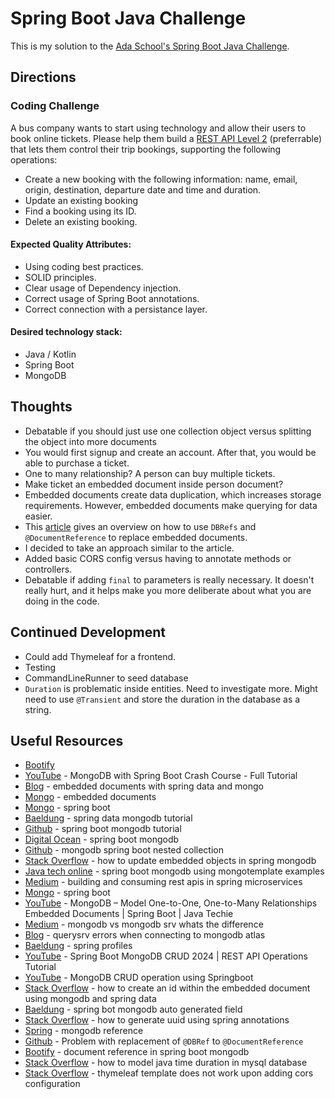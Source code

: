 # Spring Boot Java Challenge

This is my solution to the [Ada School's Spring Boot Java Challenge](https://github.com/ada-school/spring-boot-java-challenge).

## Directions

### Coding Challenge 

A bus company wants to start using technology and allow their users to book online tickets. Please help them build a [REST API Level 2](https://martinfowler.com/articles/richardsonMaturityModel.html#level2) (preferrable) that lets them control their trip bookings, supporting the following operations:
* Create a new booking with the following information: name, email, origin, destination, departure date and time and duration.
* Update an existing booking
* Find a booking using its ID.
* Delete an existing booking.

#### Expected Quality Attributes:
* Using coding best practices.
* SOLID principles.
* Clear usage of Dependency injection.
* Correct usage of Spring Boot annotations.
* Correct connection with a persistance layer.

#### Desired technology stack:
* Java / Kotlin 
* Spring Boot
* MongoDB

## Thoughts

- Debatable if you should just use one collection object versus splitting the object into more documents
- You would first signup and create an account.  After that, you would be able to purchase a ticket.  
- One to many relationship?  A person can buy multiple tickets. 
- Make ticket an embedded document inside person document?  
- Embedded documents create data duplication, which increases storage requirements.  However, embedded documents make querying for data easier.  
- This [article](https://spring.io/blog/2021/11/29/spring-data-mongodb-relation-modelling) gives an overview on how to use `DBRefs` and `@DocumentReference` to replace embedded documents. 
- I decided to take an approach similar to the article.  
- Added basic CORS config versus having to annotate methods or controllers.
- Debatable if adding `final` to parameters is really necessary. It doesn't really hurt, and it helps make you more deliberate about what you are doing in the code.

## Continued Development

- Could add Thymeleaf for a frontend.  
- Testing 
- CommandLineRunner to seed database
- `Duration` is problematic inside entities.  Need to investigate more.  Might need to use `@Transient` and store the duration in the database as a string.  

## Useful Resources

- [Bootify](https://bootify.io/)
- [YouTube](https://www.youtube.com/watch?v=vl6DstgPoW8) - MongoDB with Spring Boot Crash Course - Full Tutorial
- [Blog](https://lankydan.dev/2017/05/29/embedded-documents-with-spring-data-and-mongodb) - embedded documents with spring data and mongo
- [Mongo](https://www.mongodb.com/basics/embedded-mongodb#:~:text=Embedded%20documents%20are%20an%20efficient,only%20when%20they're%20worthwhile.) - embedded documents
- [Mongo](https://www.mongodb.com/compatibility/spring-boot) - spring boot 
- [Baeldung](https://www.baeldung.com/spring-data-mongodb-tutorial) - spring data mongodb tutorial
- [Github](https://github.com/SaiUpadhyayula/spring-boot-mongodb-tutorial) - spring boot mongodb tutorial
- [Digital Ocean](https://www.digitalocean.com/community/tutorials/spring-boot-mongodb) - spring boot mongodb
- [Github](https://ucsb-cs156.github.io/topics/mongodb/mongodb_spring_boot_nested_collection.html) - mongodb spring boot nested collection
- [Stack Overflow](https://stackoverflow.com/questions/61405644/how-to-update-embedded-objects-in-spring-mongodb) - how to update embedded objects in spring mongodb
- [Java tech online](https://javatechonline.com/spring-boot-mongodb-using-mongotemplate-examples/) -  spring boot mongodb using mongotemplate examples
- [Medium](https://medium.com/@AlexanderObregon/building-and-consuming-rest-apis-in-spring-microservices-23b5d12dd6b4) - building and consuming rest apis in spring microservices
- [Mongo](https://www.mongodb.com/compatibility/spring-boot) - spring boot
- [YouTube](https://www.youtube.com/watch?v=ReqMU6bmPNM) - MongoDB – Model One-to-One, One-to-Many Relationships Embedded Documents | Spring Boot | Java Techie
- [Medium](https://medium.com/@beheradebananda000/mongodb-vs-mongodb-srv-whats-the-difference-15d0baa1a1a9) - mongodb vs mongodb srv whats the difference
- [Blog](https://alexbevi.com/blog/2023/11/13/querysrv-errors-when-connecting-to-mongodb-atlas/) - querysrv errors when connecting to mongodb atlas
- [Baeldung](https://www.baeldung.com/spring-profiles) - spring profiles
- [YouTube](https://www.youtube.com/watch?v=ORVcw6bQ0z4) - Spring Boot MongoDB CRUD 2024 | REST API Operations Tutorial
- [YouTube](https://www.youtube.com/watch?v=G6FRdtyg1AE) - MongoDB CRUD operation using Springboot
- [Stack Overflow](https://stackoverflow.com/questions/56913429/how-to-create-an-id-within-the-embedded-document-using-mongodb-and-spring-data) - how to create an id within the embedded document using mongodb and spring data
- [Baeldung](https://www.baeldung.com/spring-boot-mongodb-auto-generated-field) - spring bot mongodb auto generated field
- [Stack Overflow](https://stackoverflow.com/questions/42087787/how-to-generate-uuid-using-spring-annotations) - how to generate uuid using spring annotations
- [Spring](https://docs.spring.io/spring-data/mongodb/reference/index.html) - mongodb reference
- [Github](https://github.com/spring-projects/spring-data-mongodb/issues/4670) - Problem with replacement of `@DBRef` to `@DocumentReference` 
- [Bootify](https://bootify.io/mongodb/document-reference-in-spring-boot-mongodb.html) - document reference in spring boot mongodb
- [Stack Overflow](https://stackoverflow.com/questions/28427525/how-to-model-java-time-duration-in-mysql-database) - how to model java time duration in mysql database
- [Stack Overflow](https://stackoverflow.com/questions/59369490/spring-thymeleaf-template-does-not-work-upon-adding-cors-configuration) - thymeleaf template does not work upon adding cors configuration
